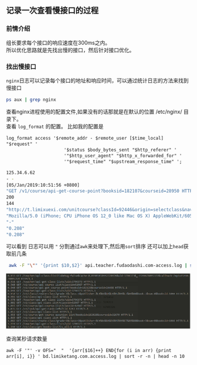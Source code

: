 ## 记录一次查看慢接口的过程

### 前情介绍

组长要求每个接口的响应速度在300ms之内。  
所以优化思路就是先找出慢的接口，然后针对接口优化。  

### 找出慢接口
`nginx`日志可以记录每个接口的地址和响应时间，可以通过统计日志的方法来找到慢接口 
```bash
ps aux | grep nginx    
```
查看nginx进程使用的配置文件,如果没有的话那就是在默认的位置  /etc/nginx/  目录下。  
查看 `log_format` 的配置。
比如我的配置是
```
log_format access '$remote_addr - $remote_user [$time_local] "$request" '
                      '$status $body_bytes_sent "$http_referer" '
                      '"$http_user_agent" "$http_x_forwarded_for" '
                      '"$request_time" "$upstream_response_time" ';
``` 
```bash
125.34.6.62 
- - 
[05/Jan/2019:10:51:56 +0800] 
"GET /v1/course/api-get-course-point?booksid=182107&courseid=28950 HTTP/1.1" 
200 
144
"http://t.limixuexi.com/unitcourse?classId=92446&origin=selectclass&navTitle=" 
"Mozilla/5.0 (iPhone; CPU iPhone OS 12_0 like Mac OS X) AppleWebKit/605.1.15 (KHTML, like Gecko) Mobile/16A366 MicroMessenger/7.0.1(0x17000120) NetType/WIFI Language/zh_CN" 
"-" 
"0.208" 
"0.208"
```

可以看到 日志可以用 `"` 分割通过`awk`来处理下,然后用`sort`排序 还可以加上`head`获取前几条
```bash
 awk -F "\"" '{print $10,$2}' api.teacher.fudaodashi.com-access.log | sort -r -n 
```

![](../杂项/img/nginxlog.png)


查询某秒请求数量
```
awk -F '"' -v OFS="  "  '{arr[$16]++} END{for (i in arr) {print arr[i], i}} ' bd.limiketang.com.access.log | sort -r -n | head -n 10
```

  
  
  





